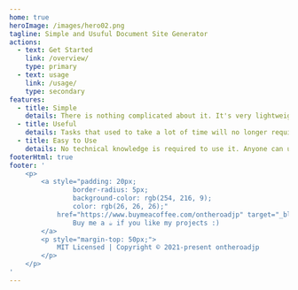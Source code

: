 ```yaml
---
home: true
heroImage: /images/hero02.png
tagline: Simple and Usuful Document Site Generator
actions:
  - text: Get Started
    link: /overview/
    type: primary
  - text: usage
    link: /usage/
    type: secondary
features:
  - title: Simple
    details: There is nothing complicated about it. It's very lightweight and simple.
  - title: Useful
    details: Tasks that used to take a lot of time will no longer require a lot of effort.
  - title: Easy to Use
    details: No technical knowledge is required to use it. Anyone can use it easily.
footerHtml: true
footer: '
    <p>
        <a style="padding: 20px;
                border-radius: 5px;
                background-color: rgb(254, 216, 9);
                color: rgb(26, 26, 26);"
            href="https://www.buymeacoffee.com/ontheroadjp" target="_blank">
                Buy me a ☕️ if you like my projects :)
        </a>
        <p style="margin-top: 50px;">
            MIT Licensed | Copyright © 2021-present ontheroadjp
        </p>
    </p>
'
---
```

